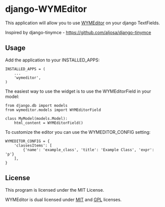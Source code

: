 django-WYMEditor
================

This application will allow you to use [WYMEditor](http://www.wymeditor.org/) on your django TextFields.

Inspired by django-tinymce - https://github.com/aljosa/django-tinymce

Usage
-----

Add the application to your INSTALLED_APPS:

    INSTALLED_APPS = (
        ...
        'wymeditor',
    )

The easiest way to use the widget is to use the WYMEditorField in your model:

    from django.db import models
    from wymeditor.models import WYMEditorField

    class MyModel(models.Model):
        html_content = WYMEditorField()

To customize the editor you can use the WYMEDITOR_CONFIG setting:

    WYMEDITOR_CONFIG = {
        'classesItems': [
            {'name': 'example_class', 'title': 'Example Class', 'expr': 'p'}
        ],
    }

License
-------

This program is licensed under the MIT License.

WYMEditor is dual licensed under [MIT](http://opensource.org/licenses/mit-license.php) and [GPL](http://www.gnu.org/copyleft/gpl.html) licenses.
